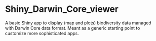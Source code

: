 # Shiny_Darwin_Core_viewer
A basic Shiny app to display (map and plots) biodiversity data managed with Darwin Core data format. Meant as a generic starting point to customize more sophisticated apps.
